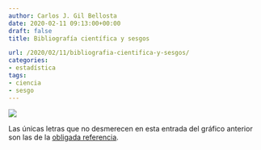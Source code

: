 ```yaml
---
author: Carlos J. Gil Bellosta
date: 2020-02-11 09:13:00+00:00
draft: false
title: Bibliografía científica y sesgos

url: /2020/02/11/bibliografia-cientifica-y-sesgos/
categories:
- estadística
tags:
- ciencia
- sesgo
---
```





![](/wp-uploads/2020/02/Screen-Shot-2018-09-24-at-7.35.55-PM-1024x360-1.png)








Las únicas letras que no desmerecen en esta entrada del gráfico anterior son las de la [obligada referencia](https://statmodeling.stat.columbia.edu/2019/02/25/evidence-distortion-in-clincial-trials/).



